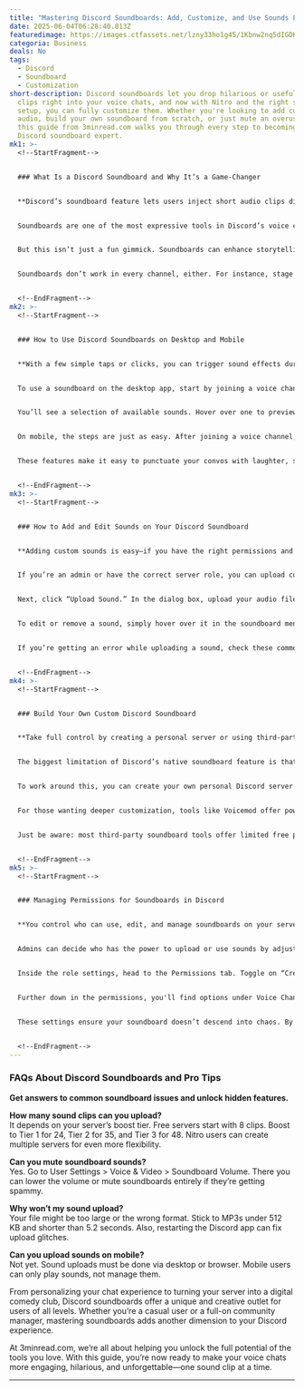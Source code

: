 ```yaml
---
title: "Mastering Discord Soundboards: Add, Customize, and Use Sounds Like a Pro"
date: 2025-06-04T06:28:40.813Z
featuredimage: https://images.ctfassets.net/lzny33ho1g45/1Kbnw2nq5dIGDKOhb9Uf63/43b7e393134118c25e749550824547b7/discord_hero.png?w=1520&fm=avif&q=31&fit=thumb&h=760
categoria: Business
deals: No
tags:
  - Discord
  - Soundboard
  - Customization
short-description: Discord soundboards let you drop hilarious or useful sound
  clips right into your voice chats, and now with Nitro and the right server
  setup, you can fully customize them. Whether you're looking to add custom
  audio, build your own soundboard from scratch, or just mute an overused clip,
  this guide from 3minread.com walks you through every step to becoming a
  Discord soundboard expert.
mk1: >-
  <!--StartFragment-->


  ### What Is a Discord Soundboard and Why It’s a Game-Changer


  **Discord’s soundboard feature lets users inject short audio clips directly into voice chats, adding fun and flair to any conversation.**


  Soundboards are one of the most expressive tools in Discord’s voice chat arsenal. They allow users to play brief audio clips—think classic memes, movie quotes, or original sound bites—while chatting with others in real-time. Think of it like emoji for your ears.


  But this isn’t just a fun gimmick. Soundboards can enhance storytelling, add humor to serious gaming sessions, and even create unique experiences during team meetings or community events. The only caveat? Not everyone can use them fully. You’ll need the standard Nitro plan—not Nitro Basic—to access soundboards across servers.


  Soundboards don’t work in every channel, either. For instance, stage channels, which are often used for large-scale discussions or presentations, currently don’t support them—even if you’re a speaker. Still, for standard voice chats, soundboards bring unmatched audio flair.


  <!--EndFragment-->
mk2: >-
  <!--StartFragment-->


  ### How to Use Discord Soundboards on Desktop and Mobile


  **With a few simple taps or clicks, you can trigger sound effects during any voice chat session.**


  To use a soundboard on the desktop app, start by joining a voice channel on your chosen server. Once you're in, locate the confetti-like icon (more accurately resembling a megaphone) right below the “Voice Connected” label. Click it to open the soundboard panel.


  You’ll see a selection of available sounds. Hover over one to preview it or click the Play icon to blast it live into the voice chat. You can also favorite sounds with a star icon for quick access next time.


  On mobile, the steps are just as easy. After joining a voice channel, tap anywhere on the screen to bring up the toolbar. Drag the toolbar up, tap “Soundboard,” and then just tap on the sound you want to play. It’s intuitive, quick, and mobile-friendly.


  These features make it easy to punctuate your convos with laughter, suspense, or dramatic flair—no tech background required.


  <!--EndFragment-->
mk3: >-
  <!--StartFragment-->


  ### How to Add and Edit Sounds on Your Discord Soundboard


  **Adding custom sounds is easy—if you have the right permissions and file format.**


  If you’re an admin or have the correct server role, you can upload custom sound clips to your server’s soundboard. Start by opening the server and heading into “Server Settings.” Under the Expression section, click “Soundboard.”


  Next, click “Upload Sound.” In the dialog box, upload your audio file, assign a name, adjust the volume, and even add an emoji to visually represent the clip. The emoji can help your members identify and remember sounds more easily.


  To edit or remove a sound, simply hover over it in the soundboard menu and click the pencil icon to tweak settings or the X to delete it. Discord makes managing soundboards simple—especially for communities that want a curated, thematic audio experience.


  If you’re getting an error while uploading a sound, check these common requirements: files must be in MP3 format, under 512 KB in size, and no longer than 5.2 seconds. Still having trouble? Try restarting Discord and attempting the upload again.


  <!--EndFragment-->
mk4: >-
  <!--StartFragment-->


  ### Build Your Own Custom Discord Soundboard


  **Take full control by creating a personal server or using third-party apps for extended flexibility.**


  The biggest limitation of Discord’s native soundboard feature is that it’s server-based. That means if your favorite sounds aren’t on the server you’re currently using, they’re out of reach—unless you’ve got Nitro and server permissions.


  To work around this, you can create your own personal Discord server. Upload your favorite sounds there, and access them easily when chatting with friends. With a Nitro subscription, these custom soundboards can follow you to other servers too.


  For those wanting deeper customization, tools like Voicemod offer powerful alternatives. Voicemod allows you to create a personalized soundboard that routes through your system audio into Discord. This method doesn’t depend on Discord’s native soundboard, meaning you can play full songs, longer clips, or even real-time effects—all with hotkey control.


  Just be aware: most third-party soundboard tools offer limited free plans, so if you're serious about building an advanced setup, consider investing in their premium options.


  <!--EndFragment-->
mk5: >-
  <!--StartFragment-->


  ### Managing Permissions for Soundboards in Discord


  **You control who can use, edit, and manage soundboards on your server through Discord's role system.**


  Admins can decide who has the power to upload or use sounds by adjusting server roles. To do this, open your server settings by clicking the dropdown beside your server name. Go to Roles, and either create a new role or select an existing one.


  Inside the role settings, head to the Permissions tab. Toggle on “Create Expressions” and “Manage Expressions” to allow users to add and edit emojis, stickers, and sound clips. This is perfect for giving moderators or trusted users control over the soundboard.


  Further down in the permissions, you'll find options under Voice Channel Permissions. Toggle on “Use Soundboard” to let the role play sounds during chats. Enable “Use External Sounds” to allow access to soundboards from other servers—a handy perk for Nitro users.


  These settings ensure your soundboard doesn’t descend into chaos. By assigning clear permissions, you keep your server entertaining, but orderly.


  <!--EndFragment-->
---
```

<!--StartFragment-->

### FAQs About Discord Soundboards and Pro Tips

**Get answers to common soundboard issues and unlock hidden features.**

**How many sound clips can you upload?**\
It depends on your server’s boost tier. Free servers start with 8 clips. Boost to Tier 1 for 24, Tier 2 for 35, and Tier 3 for 48. Nitro users can create multiple servers for even more flexibility.

**Can you mute soundboard sounds?**\
Yes. Go to User Settings > Voice & Video > Soundboard Volume. There you can lower the volume or mute soundboards entirely if they’re getting spammy.

**Why won’t my sound upload?**\
Your file might be too large or the wrong format. Stick to MP3s under 512 KB and shorter than 5.2 seconds. Also, restarting the Discord app can fix upload glitches.

**Can you upload sounds on mobile?**\
Not yet. Sound uploads must be done via desktop or browser. Mobile users can only play sounds, not manage them.

From personalizing your chat experience to turning your server into a digital comedy club, Discord soundboards offer a unique and creative outlet for users of all levels. Whether you’re a casual user or a full-on community manager, mastering soundboards adds another dimension to your Discord experience.

At 3minread.com, we’re all about helping you unlock the full potential of the tools you love. With this guide, you’re now ready to make your voice chats more engaging, hilarious, and unforgettable—one sound clip at a time.

- - -

<!--EndFragment-->